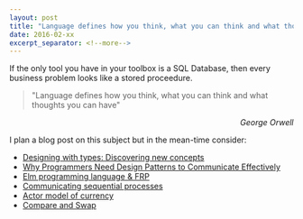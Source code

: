 ```yaml
---
layout: post
title: "Language defines how you think, what you can think and what thoughts you can have"
date: 2016-02-xx
excerpt_separator: <!--more-->
---
```

If the only tool you have in your toolbox is a SQL Database, then every business problem looks like a stored proceedure.

> "Language defines how you think, what you can think and what thoughts you can have"

<p style="text-align:right"><i>George Orwell</i></p>


I plan a blog post on this subject but in the mean-time consider:

* [Designing with types: Discovering new concepts](http://fsharpforfunandprofit.com/posts/designing-with-types-discovering-the-domain/)
* [Why Programmers Need Design Patterns to Communicate Effectively](http://www.informit.com/articles/article.aspx?p=2044336)
* [Elm programming language & FRP](http://elm-lang.org)
* [Communicating sequential processes](https://en.wikipedia.org/wiki/Communicating_sequential_processes)
* [Actor model of currency](https://en.wikipedia.org/wiki/Actor_model)
* [Compare and Swap](https://en.wikipedia.org/wiki/Compare-and-swap)
